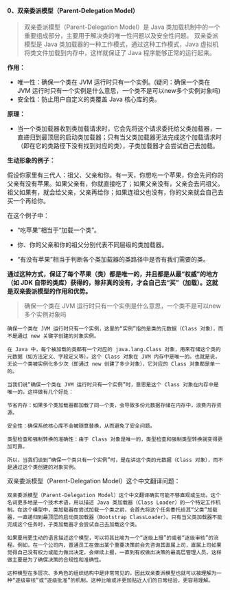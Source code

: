 #### 0、双亲委派模型（Parent-Delegation Model）

> 双亲委派模型（Parent-Delegation Model）是 Java 类加载机制中的一个重要组成部分，主要用于解决类的唯一性问题以及安全性问题。
> 双亲委派模型是 Java 类加载器的一种工作模式，通过这种工作模式，Java 虚拟机将类文件加载到内存中，这样就保证了 Java 程序能够正常的运行起来。

**作用：**

* 唯一性：确保一个类在 JVM 运行时只有一个实例。(疑问：确保一个类在 JVM 运行时只有一个实例是什么意思，一个类不是可以new多个实例对象吗)
* 安全性：防止用户自定义的类覆盖 Java 核心库的类。

**原理：**

* 当一个类加载器收到类加载请求时，它会先将这个请求委托给父类加载器，一直递归到最顶层的启动类加载器；只有当父类加载器无法完成这个加载请求时（即在它的类路径下没有找到对应的类），子类加载器才会尝试自己去加载。

**生动形象的例子：**

假设你家里有三代人：祖父、父亲和你。有一天，你想吃一个苹果，你会先问你的父亲有没有苹果。如果父亲有，你就直接吃了；如果父亲没有，父亲会去问祖父。祖父如果有，就会给父亲，父亲再给你；如果连祖父也没有，你的父亲就会自己去买一个再给你。

在这个例子中：

* “吃苹果”相当于“加载一个类”。

* 你、你的父亲和你的祖父分别代表不同层级的类加载器。

* “有没有苹果”相当于判断各个类加载器的类路径中是否有我们需要的类。

**通过这种方式，保证了每个苹果（类）都是唯一的，并且都是从最“权威”的地方（如 JDK 自带的类库）获得的，除非真的没有，才会自己去“买”（加载）。这就是双亲委派模型的作用和优势。**

> 确保一个类在 JVM 运行时只有一个实例是什么意思，一个类不是可以new多个实例对象吗

```
确保一个类在 JVM 运行时只有一个实例，这里的“实例”指的是类的元数据（Class 对象），而不是通过 new 关键字创建的对象实例。

在 Java 中，每个被加载的类都有一个对应的 java.lang.Class 对象，用来存储这个类的元数据（如方法定义、字段定义等）。这个 Class 对象在 JVM 内存中是唯一的。也就是说，无论一个类被实例化多少次（即通过 new 创建了多少对象），它对应的 Class 对象都是单一的。

当我们说“确保一个类在 JVM 运行时只有一个实例”时，意思是这个 Class 对象在内存中是唯一的。这样做有几个好处：

节省内存：如果多个类加载器都加载了同一个类，会导致多份元数据存储在内存中，浪费内存资源。

安全性：确保系统核心库不会被随意替换，从而避免了安全问题。

类型检查和强制转换的准确性：由于 Class 对象是唯一的，类型检查和强制类型转换就变得更加可靠。

所以，当我们谈到“确保一个类只有一个实例”时，是在讲这个类的元数据（Class 对象），而不是通过这个类创建的对象实例。
```

双亲委派模型（Parent-Delegation Model）这个中文翻译问题：

```
双亲委派模型（Parent-Delegation Model）这个中文翻译确实可能不够直观或生动。这个名词更多地是一个技术术语，用以描述 Java 类加载器（Class Loader）的一个特定工作机制。在这个模型中，类加载器在尝试加载一个类之前，会首先将这个任务委托给其“父类”加载器，一直递归到最顶层的启动类加载器（Bootstrap ClassLoader）。只有当父类加载器不能完成这个任务时，子类加载器才会尝试自己去加载这个类。

如果要用更生动的语言描述这个模型，可以将其比喻为一个“逐级上报”的或者“逐级审核”的流程。例如，在一个公司内，普通员工在做出某个重要决策前会先咨询其直属上司，直属上司如果觉得自己没有权力或能力做出决定，会继续上报，一直到有权做出决策的最高层管理人员。这样做主要是为了确保决策的合规性和准确性。

这种模型在多层次、多角色的组织结构中是非常常见的，因此双亲委派模型也就可以被理解为一种“逐级审核”或“逐级批准”的机制。这种比喻或许更加贴近人们的日常经验，更容易理解。
```
